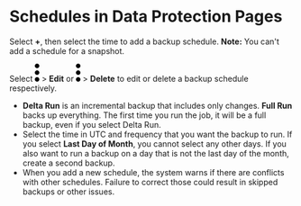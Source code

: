 # Schedules in Data Protection Pages
Select **+**,  then select the time to add a backup schedule.
**Note:** You can't add a schedule for a snapshot. 

Select ![../Images/more_vert_kebob-15px.svg](../Images/more_vert_kebob-15px.svg) > **Edit** or ![../Images/more_vert_kebob-15px.svg](../Images/more_vert_kebob-15px.svg) > **Delete** to edit or delete a backup schedule respectively.
- **Delta Run** is an incremental backup that includes only changes. **Full Run** backs up everything. The first time you run the job, it will be a full backup, even if you select Delta Run.
- Select the time in UTC and frequency that you want the backup to run. If you select **Last Day of Month**, you cannot select any other days. If you also want to run a backup on a day that is not the last day of the month, create a second backup.
- When you add a new schedule, the system warns if there are conflicts with other schedules. Failure to correct those could result in skipped backups or other issues.
